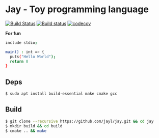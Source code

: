 # Jay - Toy programming language
[![Build Status](https://img.shields.io/travis/jayl/jay/master.svg)](https://travis-ci.org/jayl/jay)
[![Build status](https://ci.appveyor.com/api/projects/status/fb59sbx09mgpqyjv/branch/master?svg=true)](https://ci.appveyor.com/project/uael/jay/branch/master)
[![codecov](https://codecov.io/gh/jayl/jay/branch/master/graph/badge.svg)](https://codecov.io/gh/jayl/jay)

**For fun**

```bash
include stdio;

main() : int => {
  puts("Hello World");
  return 0
}
```

## Deps
```bash
$ sudo apt install build-essential make cmake gcc
```

## Build
```bash
$ git clone --recursive https://github.com/jayl/jay.git && cd jay
$ mkdir build && cd build
$ cmake .. && make
```
